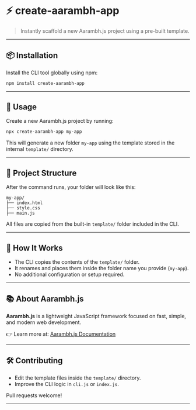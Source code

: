 
# ⚡ create-aarambh-app

> Instantly scaffold a new Aarambh.js project using a pre-built template.

---

## 📦 Installation

Install the CLI tool globally using npm:

```bash
npm install create-aarambh-app
````

---

## 🚀 Usage

Create a new Aarambh.js project by running:

```bash
npx create-aarambh-app my-app
```


This will generate a new folder `my-app` using the template stored in the internal `template/` directory.

---

## 📁 Project Structure

After the command runs, your folder will look like this:

```
my-app/
├── index.html
├── style.css
├── main.js
```

All files are copied from the built-in `template/` folder included in the CLI.

---

## 🧠 How It Works

* The CLI copies the contents of the `template/` folder.
* It renames and places them inside the folder name you provide (`my-app`).
* No additional configuration or setup required.

---

## 📚 About Aarambh.js

**Aarambh.js** is a lightweight JavaScript framework focused on fast, simple, and modern web development.

👉 Learn more at: [Aarambh.js Documentation](https://aarambhjs-landing-page.vercel.app/)

---

## 🛠 Contributing

* Edit the template files inside the `template/` directory.
* Improve the CLI logic in `cli.js` or `index.js`.

Pull requests welcome!

---


